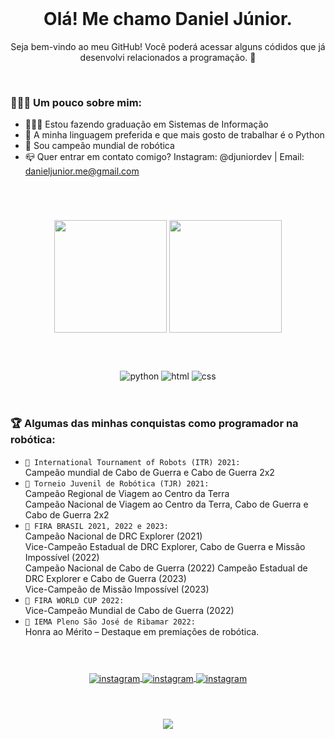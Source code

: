 <br>
<h1 align="center">Olá! Me chamo Daniel Júnior.</h1>
<p align="center">Seja bem-vindo ao meu GitHub! Você poderá acessar alguns códidos que já desenvolvi relacionados a programação. 👋</p>
<br>
<h3>🙋🏻‍♂️ Um pouco sobre mim: </h3>
<ul>
    <li>👨🏻‍🎓 Estou fazendo graduação em Sistemas de Informação</li>
    <li>🐍 A minha linguagem preferida e que mais gosto de trabalhar é o Python</li>
    <li>🤖 Sou campeão mundial de robótica</li>
    <li>📪 Quer entrar em contato comigo? Instagram: @djuniordev | Email: <a href="mailto:danieljunior.me@gmail.com">danieljunior.me@gmail.com</li>
</ul>
<br>
<h1></h1>

<div align="center">

<a href="https://github.com/djuniordev/"><img height="180em" src="https://github-readme-stats.vercel.app/api?username=djuniordev&show_icons=true&theme=radical" style="max-width: 100%;"></a>
<a href="https://github.com/djuniordev/github-readme-stats"><img height="180em" src="https://github-readme-stats.vercel.app/api/top-langs/?username=djuniordev&theme=radical" style="max-width: 100%;"></a>

</div>

<h1></h1>


<div style="display: inline_block" align="center"><br>
    <img align="center" alt="python" src="https://img.shields.io/badge/Python-14354C?style=for-the-badge&logo=python&logoColor=white">
    <img align="center" alt="html" src="https://img.shields.io/badge/HTML5-E34F26?style=for-the-badge&logo=html5&logoColor=white">
    <img align="center" alt="css" src="https://img.shields.io/badge/CSS3-1572B6?style=for-the-badge&logo=css3&logoColor=white">
</div><br>

<h1></h1>

### 🏆 Algumas das minhas conquistas como programador na robótica: 

* `🥇 International Tournament of Robots (ITR) 2021:`<br>
Campeão mundial de Cabo de Guerra e Cabo de Guerra 2x2
* `🥇 Torneio Juvenil de Robótica (TJR) 2021:`<br>
Campeão Regional de Viagem ao Centro da Terra<br>
Campeão Nacional de Viagem ao Centro da Terra, Cabo de Guerra e Cabo de Guerra 2x2
* `🥇 FIRA BRASIL 2021, 2022 e 2023:`<br>
Campeão Nacional de DRC Explorer (2021)<br>
Vice-Campeão Estadual de DRC Explorer, Cabo de Guerra e Missão Impossível (2022)<br>
Campeão Nacional de Cabo de Guerra (2022)
Campeão Estadual de DRC Explorer e Cabo de Guerra (2023)<br>
Vice-Campeão de Missão Impossível (2023)<br>
* `🥇 FIRA WORLD CUP 2022:`<br>
Vice-Campeão Mundial de Cabo de Guerra (2022)
* `🥇 IEMA Pleno São José de Ribamar 2022:`<br>
Honra ao Mérito – Destaque em premiações de 
robótica.

<h1></h1>

<div style="display: inline_block" align="center"><br>
    <a href="https://www.instagram.com/djuniordev/">
    <img align="center" alt="instagram" src="https://img.shields.io/badge/Instagram-E4405F?style=for-the-badge&logo=instagram&logoColor=white">
    </a>
    <a href="https://www.linkedin.com/in/djuniordev/">
    <img align="center" alt="instagram" src="https://img.shields.io/badge/LinkedIn-0077B5?style=for-the-badge&logo=linkedin&logoColor=white">
    </a>
    <a href="mailto:danieljunior.me@gmail.com">
    <img align="center" alt="instagram" src="https://img.shields.io/badge/Gmail-D14836?style=for-the-badge&logo=gmail&logoColor=white">
    </a>
</div>
<br>

<h1></h1>
<div align="center">
    <img src="https://github.com/Thxssio/github-contribution-grid-snake.svg/blob/main/github-contribution-grid-snake.svg">
</div>
